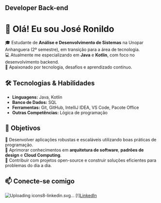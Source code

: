
Developer Back-end
------------------

# 👋 Olá! Eu sou José Ronildo  

🎓 Estudante de **Análise e Desenvolvimento de Sistemas** na Unopar Anhanguera (2º semestre), em transição para a área de tecnologia.  
💻 Atualmente me especializando em **Java** e **Kotlin**, com foco no desenvolvimento backend.  
🚀 Apaixonado por tecnologia, desafios e aprendizado contínuo.  

## 🛠️ Tecnologias & Habilidades  
- **Linguagens:** Java, Kotlin  
- **Banco de Dados:** SQL  
- **Ferramentas:** Git, GitHub, IntelliJ IDEA, VS Code, Pacote Office  
- **Outras Competências:** Lógica de programação  

## 🎯 Objetivos  
📌 Desenvolver aplicações robustas e escaláveis utilizando boas práticas de programação.  
📌 Aprimorar conhecimentos em **arquitetura de software**, **padrões de design** e **Cloud Computing**.  
📌 Contribuir com projetos open-source e construir soluções eficientes para problemas do dia a dia.  

## 📫 Conecte-se comigo  


![Uploading icons8-linkedin.svg…]()
[!][LinkedIn](https://www.linkedin.com/in/jos%C3%A9-ronildo/)  

                    
                 
